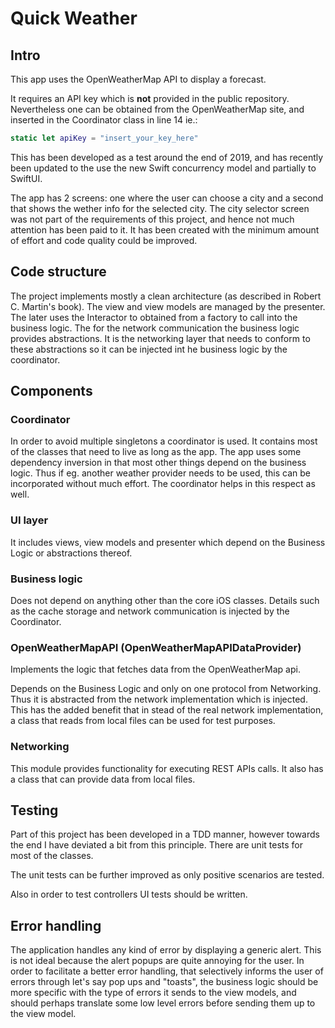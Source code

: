 #  Quick Weather

## Intro

This app uses the OpenWeatherMap API to display a forecast. 

It requires an API key which is **not** provided in the public repository. Nevertheless one can be obtained from the OpenWeatherMap site, and inserted in the Coordinator class in line 14 ie.:

```swift
static let apiKey = "insert_your_key_here"
```

This has been developed as a test around the end of 2019, and has recently been updated to the use the new Swift concurrency model and partially to SwiftUI.

The app has 2 screens: one where the user can choose a city and a second that shows the wether info for the selected city. The city selector screen was not part of the requirements of this project, and hence not much attention has been paid to it. It has been created with the minimum amount of effort and code quality could be improved.

## Code structure

The project implements mostly a clean architecture (as described in Robert C. Martin's book). The view and view models are managed by the presenter. The later uses the Interactor to obtained from a factory to call into the business logic. The for the network communication the business logic provides abstractions. It is the networking layer that needs to conform to these abstractions so it can be injected int he business logic by the coordinator. 

## Components

### Coordinator 

In order to avoid multiple singletons a coordinator is used. It contains most of the classes that need to live as long as the app. The app uses some dependency inversion in that most other things depend on the business logic. Thus if eg. another weather provider needs to be used, this can be incorporated without much effort. The coordinator helps in this respect as well.

### UI layer

It includes views, view models and presenter which depend on the Business Logic or abstractions thereof. 

### Business logic

Does not depend on anything other than the core iOS classes. Details such as the cache storage and network communication is injected by the Coordinator.

### OpenWeatherMapAPI (OpenWeatherMapAPIDataProvider)

Implements the logic that fetches data from the OpenWeatherMap api. 

Depends on the Business Logic and only on one protocol from Networking. Thus it is abstracted from the network implementation which is injected. This has the added benefit that in stead of the real network implementation, a class that reads from local files can be used for test purposes.

### Networking 

This module provides functionality for executing REST APIs calls. It also has a class that can provide data from local files.

## Testing

Part of this project has been developed in a TDD manner, however towards the end I have deviated a bit from this principle. There are unit tests for most of the classes.

The unit tests can be further improved as only positive scenarios are tested. 

Also in order to test controllers UI tests should be written.

## Error handling 

The application handles any kind of error by displaying a generic alert. This is not ideal because the alert popups are quite annoying for the user. In order to facilitate a better error handling, that selectively informs the user of errors through let's say pop ups and "toasts", the business logic should be more specific with the type of errors it sends to the view models, and should perhaps translate some low level errors before sending them up to the view model.
